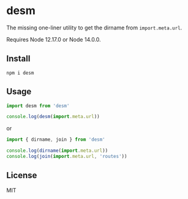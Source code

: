 # desm

The missing one-liner utility to get the dirname from `import.meta.url`.

Requires Node 12.17.0 or Node 14.0.0.

## Install

```
npm i desm
```

## Usage

```js
import desm from 'desm'

console.log(desm(import.meta.url))
```

or

```js
import { dirname, join } from 'desm'

console.log(dirname(import.meta.url))
console.log(join(import.meta.url, 'routes'))
```

## License

MIT
